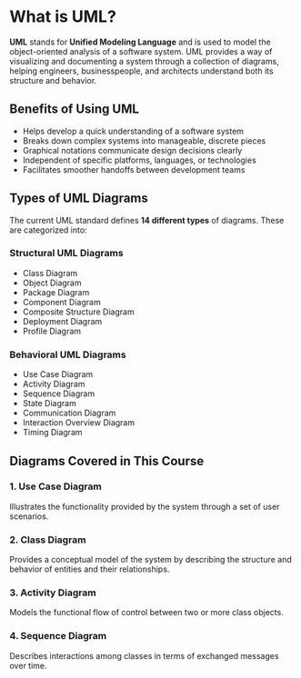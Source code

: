 # What is UML?

**UML** stands for **Unified Modeling Language** and is used to model the object-oriented analysis of a software system. UML provides a way of visualizing and documenting a system through a collection of diagrams, helping engineers, businesspeople, and architects understand both its structure and behavior.

## Benefits of Using UML

- Helps develop a quick understanding of a software system
- Breaks down complex systems into manageable, discrete pieces
- Graphical notations communicate design decisions clearly
- Independent of specific platforms, languages, or technologies
- Facilitates smoother handoffs between development teams

## Types of UML Diagrams

The current UML standard defines **14 different types** of diagrams. These are categorized into:

### Structural UML Diagrams

- Class Diagram
- Object Diagram
- Package Diagram
- Component Diagram
- Composite Structure Diagram
- Deployment Diagram
- Profile Diagram

### Behavioral UML Diagrams

- Use Case Diagram
- Activity Diagram
- Sequence Diagram
- State Diagram
- Communication Diagram
- Interaction Overview Diagram
- Timing Diagram

## Diagrams Covered in This Course

### 1. Use Case Diagram

Illustrates the functionality provided by the system through a set of user scenarios.

### 2. Class Diagram

Provides a conceptual model of the system by describing the structure and behavior of entities and their relationships.

### 3. Activity Diagram

Models the functional flow of control between two or more class objects.

### 4. Sequence Diagram

Describes interactions among classes in terms of exchanged messages over time.
